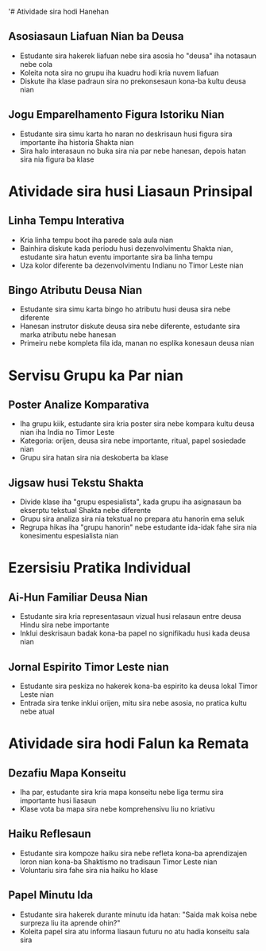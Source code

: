 '# Atividade sira hodi Hanehan

## Asosiasaun Liafuan Nian ba Deusa
- Estudante sira hakerek liafuan nebe sira asosia ho "deusa" iha notasaun nebe cola
- Koleita nota sira no grupu iha kuadru hodi kria nuvem liafuan
- Diskute iha klase padraun sira no prekonsesaun kona-ba kultu deusa nian

## Jogu Emparelhamento Figura Istoriku Nian
- Estudante sira simu karta ho naran no deskrisaun husi figura sira importante iha historia Shakta nian
- Sira halo interasaun no buka sira nia par nebe hanesan, depois hatan sira nia figura ba klase

# Atividade sira husi Liasaun Prinsipal

## Linha Tempu Interativa
- Kria linha tempu boot iha parede sala aula nian
- Bainhira diskute kada periodu husi dezenvolvimentu Shakta nian, estudante sira hatun eventu importante sira ba linha tempu
- Uza kolor diferente ba dezenvolvimentu Indianu no Timor Leste nian

## Bingo Atributu Deusa Nian
- Estudante sira simu karta bingo ho atributu husi deusa sira nebe diferente
- Hanesan instrutor diskute deusa sira nebe diferente, estudante sira marka atributu nebe hanesan
- Primeiru nebe kompleta fila ida, manan no esplika konesaun deusa nian

# Servisu Grupu ka Par nian

## Poster Analize Komparativa
- Iha grupu kiik, estudante sira kria poster sira nebe kompara kultu deusa nian iha India no Timor Leste
- Kategoria: orijen, deusa sira nebe importante, ritual, papel sosiedade nian
- Grupu sira hatan sira nia deskoberta ba klase

## Jigsaw husi Tekstu Shakta
- Divide klase iha "grupu espesialista", kada grupu iha asignasaun ba ekserptu tekstual Shakta nebe diferente
- Grupu sira analiza sira nia tekstual no prepara atu hanorin ema seluk
- Regrupa hikas iha "grupu hanorin" nebe estudante ida-idak fahe sira nia konesimentu espesialista nian

# Ezersisiu Pratika Individual

## Ai-Hun Familiar Deusa Nian
- Estudante sira kria representasaun vizual husi relasaun entre deusa Hindu sira nebe importante
- Inklui deskrisaun badak kona-ba papel no signifikadu husi kada deusa nian

## Jornal Espirito Timor Leste nian
- Estudante sira peskiza no hakerek kona-ba espirito ka deusa lokal Timor Leste nian
- Entrada sira tenke inklui orijen, mitu sira nebe asosia, no pratica kultu nebe atual

# Atividade sira hodi Falun ka Remata

## Dezafiu Mapa Konseitu
- Iha par, estudante sira kria mapa konseitu nebe liga termu sira importante husi liasaun
- Klase vota ba mapa sira nebe komprehensivu liu no kriativu

## Haiku Reflesaun
- Estudante sira kompoze haiku sira nebe refleta kona-ba aprendizajen loron nian kona-ba Shaktismo no tradisaun Timor Leste nian
- Voluntariu sira fahe sira nia haiku ho klase

## Papel Minutu Ida
- Estudante sira hakerek durante minutu ida hatan: "Saida mak koisa nebe surpreza liu ita aprende ohin?"
- Koleita papel sira atu informa liasaun futuru no atu hadia konseitu sala sira